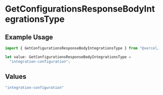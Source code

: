 # GetConfigurationsResponseBodyIntegrationsType

## Example Usage

```typescript
import { GetConfigurationsResponseBodyIntegrationsType } from "@vercel/sdk/models/operations/getconfigurations.js";

let value: GetConfigurationsResponseBodyIntegrationsType =
  "integration-configuration";
```

## Values

```typescript
"integration-configuration"
```
